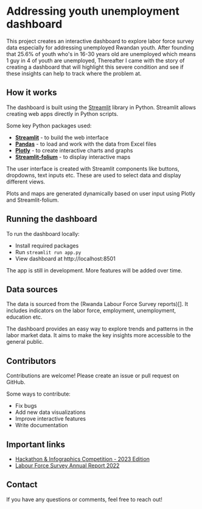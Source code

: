 # Addressing youth unemployment dashboard

This project creates an interactive dashboard to explore labor force survey data especially for addressing unemployed Rwandan youth. After founding that 25.6% of youth who's in 16-30 years old are unemployed which means 1 guy in 4 of youth are unemployed, Thereafter I came with the story of creating a dashboard that will highlight this severe condition and see if these insights can help to track where the problem at.

## How it works

The dashboard is built using the [Streamlit](https://streamlit.io/) library in Python. Streamlit allows creating web apps directly in Python scripts.

Some key Python packages used:

- [**Streamlit**](https://streamlit.io/) - to build the web interface
- [**Pandas**](https://pandas.pydata.org/) - to load and work with the data from Excel files
- [**Plotly**](https://plotly.com/python/) - to create interactive charts and graphs
- [**Streamlit-folium**](https://streamlit-folium.readthedocs.io/en/latest/) - to display interactive maps

The user interface is created with Streamlit components like buttons, dropdowns, text inputs etc. These are used to select data and display different views.

Plots and maps are generated dynamically based on user input using Plotly and Streamlit-folium.

## Running the dashboard

To run the dashboard locally:

- Install required packages
- Run `streamlit run app.py`
- View dashboard at http://localhost:8501

The app is still in development. More features will be added over time.

## Data sources

The data is sourced from the (Rwanda Labour Force Survey reports)[]. It includes indicators on the labor force, employment, unemployment, education etc.

The dashboard provides an easy way to explore trends and patterns in the labor market data. It aims to make the key insights more accessible to the general public.

## Contributors

Contributions are welcome! Please create an issue or pull request on GitHub.

Some ways to contribute:

- Fix bugs
- Add new data visualizations
- Improve interactive features
- Write documentation

## Important links
- [Hackathon & Infographics Competition - 2023 Edition](https://statistics.gov.rw/about-us/hackathon-competition-2023-edition)
- [Labour Force Survey Annual Report 2022](https://www.statistics.gov.rw/publication/1919)

## Contact

If you have any questions or comments, feel free to reach out!
